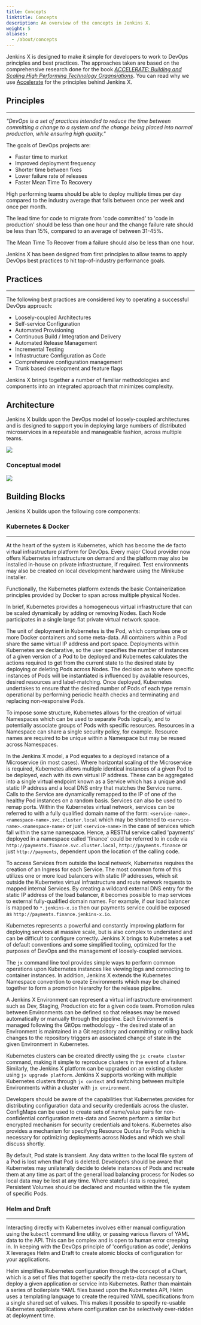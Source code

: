 ```yaml
---
title: Concepts
linktitle: Concepts
description: An overview of the concepts in Jenkins X.
weight: 5
aliases:
  - /about/concepts
---
```


Jenkins X is designed to make it simple for developers to work to DevOps principles and best practices. The approaches taken
are based on the comprehensive research done for the book [*ACCELERATE: Building and Scaling High Performing Technology Organsiations*](https://goo.gl/vZ8BFN). You can read why we use [Accelerate](../overview/accelerate/) for the principles behind Jenkins X.


## Principles
---
*"DevOps is a set of practices intended to reduce the time between committing a change to a system and the change being placed into normal production, while ensuring high quality."*

The goals of DevOps projects are:

* Faster time to market
* Improved deployment frequency
* Shorter time between fixes
* Lower failure rate of releases
* Faster Mean Time To Recovery

High performing teams should be able to deploy multiple times per day compared to the industry average that falls between once per week and once per month. 

The lead time for code to migrate from 'code committed' to 'code in production' should be less than one hour and the change failure rate should be less than 15%, compared to an average of between 31-45%.

The Mean Time To Recover from a failure should also be less than one hour. 

Jenkins X has been designed from first principles to allow teams to apply DevOps best practices to hit top-of-industry performance goals. 

## Practices
---
The following best practices are considered key to operating a successful DevOps approach:

* Loosely-coupled Architectures
* Self-service Configuration
* Automated Provisioning
* Continuous Build / Integration and Delivery
* Automated Release Management
* Incremental Testing
* Infrastructure Configuration as Code
* Comprehensive configuration management
* Trunk based development and feature flags

Jenkins X brings together a number of familiar methodologies and components into an integrated approach that minimizes complexity.

## Architecture

Jenkins X builds upon the DevOps model of loosely-coupled architectures and is designed to support you in deploying large numbers of distributed microservices in a repeatable and manageable fashion, across multiple teams.

<img src="/images/jx-arch.png" class="img-thumbnail">

### Conceptual model

<img src="/images/model.png" class="img-thumbnail">

## Building Blocks

Jenkins X builds upon the following core components:  
  
### Kubernetes & Docker
---
At the heart of the system is Kubernetes, which has become the de facto virtual infrastructure platform for DevOps. Every major Cloud provider now offers Kubernetes infrastructure on demand and the platform may also be installed in-house on private infrastructure, if required. Test environments may also be created on local development hardware using the Minikube installer.

Functionally, the Kubernetes platform extends the basic Containerization principles provided by Docker to span across multiple physical Nodes. 

In brief, Kubernetes provides a homogeneous virtual infrastructure that can be scaled dynamically by adding or removing Nodes. Each Node participates in a single large flat private virtual network space. 

The unit of deployment in Kubernetes is the Pod, which comprises one or more Docker containers and some meta-data. All containers within a Pod share the same virtual IP address and port space. Deployments within Kubernetes are declarative, so the user specifies the number of instances of a given version of a Pod to be deployed and Kubernetes calculates the actions required to get from the current state to the desired state by deploying or deleting Pods across Nodes. The decision as to where specific instances of Pods will be instantiated is influenced by available resources, desired resources and label-matching. Once deployed, Kubernetes undertakes to ensure that the desired number of Pods of each type remain operational by performing periodic health checks and terminating and replacing non-responsive Pods.

To impose some structure, Kubernetes allows for the creation of virtual Namespaces which can be used to separate Pods logically, and to potentially associate groups of Pods with specific resources. Resources in a Namespace can share a single security policy, for example. Resource names are required to be unique within a Namespace but may be reused across Namespaces.

In the Jenkins X model, a Pod equates to a deployed instance of a Microservice (in most cases). Where horizontal scaling of the Microservice is required, Kubernetes allows multiple identical instances of a given Pod to be deployed, each with its own virtual IP address. These can be aggregated into a single virtual endpoint known as a Service which has a unique and static IP address and a local DNS entry that matches the Service name. Calls to the Service are dynamically remapped to the IP of one of the healthy Pod instances on a random basis. Services can also be used to remap ports. Within the Kubernetes virtual network, services can be referred to with a fully qualified domain name of the form: `<service-name>.<namespace-name>.svc.cluster.local` which may be shortened to `<service-name>.<namespace-name>` or just `<service-name>` in the case of services which fall within the same namespace. Hence, a RESTful service called 'payments' deployed in a namespace called 'finance' could be referred to in code via `http://payments.finance.svc.cluster.local`, `http://payments.finance` or just `http://payments`, dependent upon the location of the calling code.

To access Services from outside the local network, Kubernetes requires the creation of an Ingress for each Service. The most common form of this utilizes one or more load balancers with static IP addresses, which sit outside the Kubernetes virtual infrastructure and route network requests to mapped internal Services. By creating a wildcard external DNS entry for the static IP address of the load balancer, it becomes possible to map services to external fully-qualified domain names. For example, if our load balancer is mapped to `*.jenkins-x.io` then our payments service could be exposed as `http://payments.finance.jenkins-x.io`.

Kubernetes represents a powerful and constantly improving platform for deploying services at massive scale, but is also complex to understand and can be difficult to configure correctly. Jenkins X brings to Kubernetes a set of default conventions and some simplified tooling, optimized for the purposes of DevOps and the management of loosely-coupled services. 

The `jx` command line tool provides simple ways to perform common operations upon Kubernetes instances like viewing logs and connecting to container instances. In addition, Jenkins X extends the Kubernetes Namespace convention to create Environments which may be chained together to form a promotion hierarchy for the release pipeline. 

A Jenkins X Environment can represent a virtual infrastructure environment such as Dev, Staging, Production etc for a given code team. Promotion rules between Environments can be defined so that releases may be moved automatically or manually through the pipeline. Each Environment is managed following the GitOps methodology - the desired state of an Environment is maintained in a Git repository and committing or rolling back changes to the repository triggers an associated change of state in the given Environment in Kubernetes.

Kubernetes clusters can be created directly using the `jx create cluster` command, making it simple to reproduce clusters in the event of a failure. Similarly, the Jenkins X platform can be upgraded on an existing cluster using `jx upgrade platform`. Jenkins X supports working with multiple Kubernetes clusters through `jx context` and switching between multiple Environments within a cluster with `jx environment`.

Developers should be aware of the capabilities that Kubernetes provides for distributing configuration data and security credentials across the cluster. ConfigMaps can be used to create sets of name/value pairs for non-confidential configuration meta-data and Secrets perform a similar but encrypted mechanism for security credentials and tokens. Kubernetes also provides a mechanism for specifying Resource Quotas for Pods which is necessary for optimizing deployments across Nodes and which we shall discuss shortly.

By default, Pod state is transient. Any data written to the local file system of a Pod is lost when that Pod is deleted. Developers should be aware that Kubernetes may unilaterally decide to delete instances of Pods and recreate them at any time as part of the general load balancing process for Nodes so local data may be lost at any time. Where stateful data is required, Persistent Volumes should be declared and mounted within the file system of specific Pods.

### Helm and Draft
---
Interacting directly with Kubernetes involves either manual configuration using the `kubectl` command line utility, or passing various flavors of YAML data to the API. This can be complex and is open to human error creeping in. In keeping with the DevOps principle of 'configuration as code', Jenkins X leverages Helm and Draft to create atomic blocks of configuration for your applications.

Helm simplifies Kubernetes configuration through the concept of a Chart, which is a set of files that together specify the meta-data necessary to deploy a given application or service into Kubernetes. Rather than maintain a series of boilerplate YAML files based upon the Kubernetes API, Helm uses a templating language to create the required YAML specifications from a single shared set of values. This makes it possible to specify re-usable Kubernetes applications where configuration can be selectively over-ridden at deployment time.
